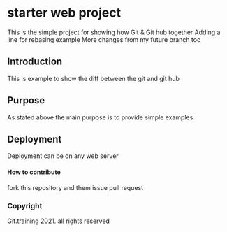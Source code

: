 # starter web project

This is the simple project for showing how Git & Git hub together
Adding a line for rebasing example
More changes from my future branch too

## Introduction

This is example to show the diff between the git and git hub

## Purpose

As stated above the main purpose is to provide simple examples

## Deployment

Deployment can be on any web server

#### How to contribute

fork this repository and them issue pull request

### Copyright

Git.training 2021. all rights reserved